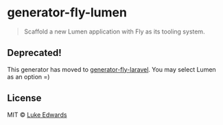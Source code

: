 # generator-fly-lumen
> Scaffold a new Lumen application with Fly as its tooling system.

## Deprecated!

This generator has moved to [generator-fly-laravel](https://github.com/lukeed/generator-fly-laravel). You may select Lumen as an option =)

## License

MIT © [Luke Edwards](https://lukeed.com)
